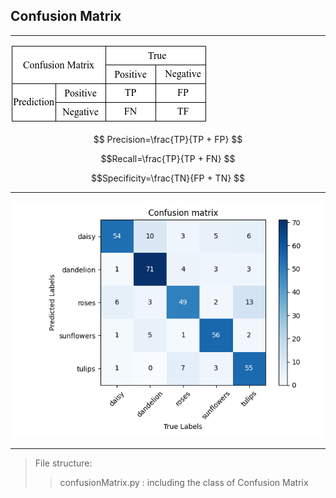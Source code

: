 ## Confusion Matrix

***



![confusion_matrix](../../images/ConfusionMatrix_cm.png)



 $$ Precision=\frac{TP}{TP + FP} $$

$$Recall=\frac{TP}{TP + FN} $$

$$Specificity=\frac{TN}{FP + TN} $$



***

![alexnet_cm](../../images/ConfusionMatrix_alexnetcm.png)

***



> File structure:
>>confusionMatrix.py : including the class of Confusion Matrix

